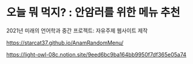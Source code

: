 # 오늘 뭐 먹지? : 안암러를 위한 메뉴 추천
2021년 미래의 언어학과 중간 프로젝트: 자유주제 웹사이트 제작

https://starcat37.github.io/AnamRandomMenu/

https://light-owl-08c.notion.site/9eed6bc9ba164bb9950f7df365e05a74

